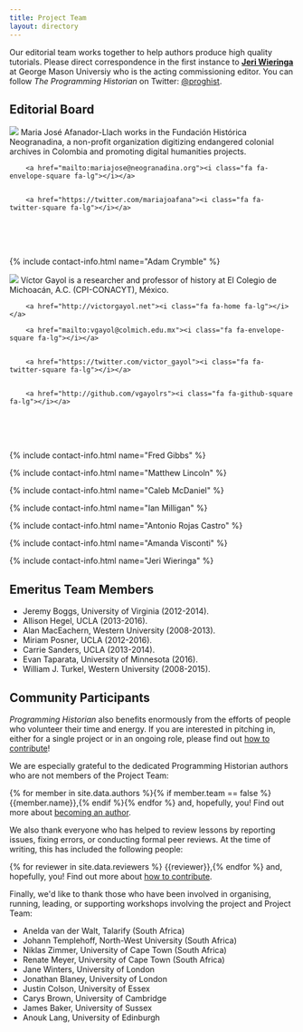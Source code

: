 ```yaml
---
title: Project Team
layout: directory
---
```


Our editorial team works together to help authors produce high quality tutorials. Please direct correspondence in the first instance to **<a href="mailto:jeri.elizabeth%2Bproghist@gmail.com">Jeri Wieringa</a>** at George Mason Universiy who is the acting commissioning editor. You can follow *The Programming Historian* on Twitter: [@proghist](http://twitter.com/proghist).

## Editorial Board

<div class="contact-box">
<img class="avatar" src="http://programminghistorian.org/avatars/Maria-Jose-Afanador-Llach.png" />
Maria José Afanador-Llach works in the Fundación Histórica Neogranadina, 
a non-profit organization digitizing endangered colonial archives in Colombia and promoting digital humanities projects.
 
<br />
	
	
		<a href="mailto:mariajose@neogranadina.org"><i class="fa fa-envelope-square fa-lg"></i></a>
	
	
		<a href="https://twitter.com/mariajoafana"><i class="fa fa-twitter-square fa-lg"></i></a>
<br /><br /><br />
</div>

{% include contact-info.html name="Adam Crymble" %}

<div class="contact-box">
<img class="avatar" src="http://programminghistorian.org/avatars/Victor-Gayol.png" />
Víctor Gayol is a researcher and professor of history at El Colegio de Michoacán, A.C. (CPI-CONACYT), México.
 
<br />

		<a href="http://victorgayol.net"><i class="fa fa-home fa-lg"></i></a>
	
		<a href="mailto:vgayol@colmich.edu.mx"><i class="fa fa-envelope-square fa-lg"></i></a>
	
	
		<a href="https://twitter.com/victor_gayol"><i class="fa fa-twitter-square fa-lg"></i></a>
	
	
		<a href="http://github.com/vgayolrs"><i class="fa fa-github-square fa-lg"></i></a>
	
<br /><br /><br />
</div>

{% include contact-info.html name="Fred Gibbs" %}

{% include contact-info.html name="Matthew Lincoln" %}

{% include contact-info.html name="Caleb McDaniel" %}

{% include contact-info.html name="Ian Milligan" %}

{% include contact-info.html name="Antonio Rojas Castro" %}

{% include contact-info.html name="Amanda Visconti" %}

{% include contact-info.html name="Jeri Wieringa" %}


## Emeritus Team Members

* Jeremy Boggs, University of Virginia (2012-2014).
* Allison Hegel, UCLA (2013-2016).
* Alan MacEachern, Western University (2008-2013).
* Miriam Posner, UCLA (2012-2016).
* Carrie Sanders, UCLA (2013-2014).
* Evan Taparata, University of Minnesota (2016).
* William J. Turkel, Western University (2008-2015).

## Community Participants

*Programming Historian* also benefits enormously from the efforts of
people who volunteer their time and energy. If you are interested in
pitching in, either for a single project or in an ongoing role, please
find out [how to contribute](/contribute)!

We are especially grateful to the dedicated Programming Historian authors who are not members of the Project Team: 

{% for member in site.data.authors %}{% if member.team == false %} {{member.name}},{% endif %}{% endfor %} and, hopefully, you! Find out more about [becoming an author](/contribute).

We also thank everyone who has helped to review lessons by reporting issues,
fixing errors, or conducting formal peer reviews. At the time of writing, this
has included the following people: 

{% for reviewer in site.data.reviewers %}
{{reviewer}},{% endfor %} and, hopefully, you! Find out more about [how to
contribute](/contribute).

Finally, we'd like to thank those who have been involved in organising, running, leading, or supporting workshops involving the project and Project Team:

* Anelda van der Walt, Talarify (South Africa)
* Johann Templehoff, North-West University (South Africa)
* Niklas Zimmer, University of Cape Town (South Africa)
* Renate Meyer, University of Cape Town (South Africa)
* Jane Winters, University of London
* Jonathan Blaney, University of London
* Justin Colson, University of Essex
* Carys Brown, University of Cambridge
* James Baker, University of Sussex
* Anouk Lang, University of Edinburgh

